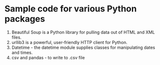 # Sample code for various Python packages

1. Beautiful Soup is a Python library for pulling data out of HTML and XML files.
2. urllib3 is a powerful, user-friendly HTTP client for Python.
3. Datetime - the datetime module supplies classes for manipulating dates and times.
4. csv and pandas - to write to .csv file
